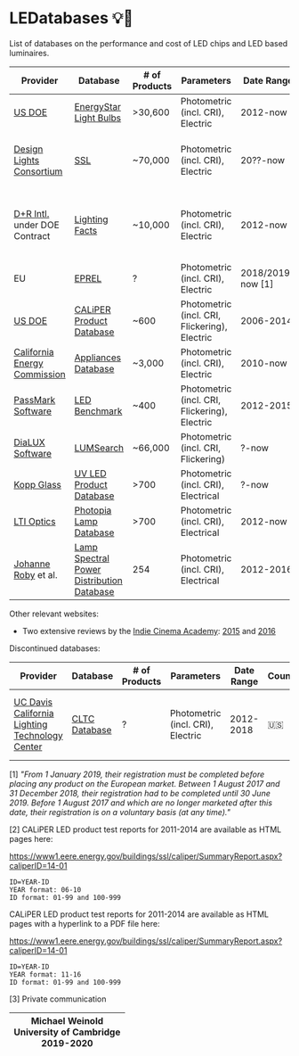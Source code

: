 # LEDatabases 💡💾
List of databases on the performance and cost of LED chips and LED based luminaires.

| Provider | Database | # of Products | Parameters | Date Range | Country | Comments |
| -------- | -------- | ------------- | ---------- | ---------- | -------- | --------
| [US DOE](https://www.energystar.gov/) | [EnergyStar Light Bulbs](https://data.energystar.gov/Active-Specifications/ENERGY-STAR-Certified-Light-Bulbs-Version-2-0/ebgj-qsf7/data) | >30,600 | Photometric (incl. CRI), Electric | 2012-now | 🇺🇸 | |
| [Design Lights Consortium](http://www.designlights.org/) | [SSL](https://www.designlights.org/search/) | ~70,000 | Photometric (incl. CRI), Electric | 20??-now | 🇺🇸 | Unstable database GUI, but API access from 10k$/year.  |
| [D+R Intl.](https://drintl.com/) under DOE Contract | [Lighting Facts](https://www.lightingfacts.com/Products) | ~10,000 | Photometric (incl. CRI), Electric | 2012-now | 🇺🇸 | Discontinued in 2019 after DOE has deemed its mission a success. |
| EU | [EPREL](https://webgate.ec.europa.eu/fpfis/wikis/spaces/viewspace.action?key=EPREL) | ? | Photometric (incl. CRI), Electric | 2018/2019-now [1] | 🇪🇺 |  |
| [US DOE](https://www.energy.gov/eere/ssl/caliper) | [CALiPER Product Database](https://cltc.ucdavis.edu/article/led-lamp-database) | ~600 | Photometric (incl. CRI, Flickering), Electric | 2006-2014 | 🇺🇸 | [2] |
| [California Energy Commission](https://www.energy.ca.gov/) | [Appliances Database](https://cacertappliances.energy.ca.gov/Pages/ApplianceSearch.aspx) | ~3,000 | Photometric (incl. CRI), Electric | 2010-now | 🇺🇸 | |
| [PassMark Software](https://www.passmark.com/) | [LED Benchmark](http://www.ledbenchmark.com/list.php?thumbnails) | ~400 | Photometric (incl. CRI, Flickering), Electric | 2012-2015 | 🇺🇸 | Discontinued |
| [DiaLUX Software](https://www.dial.de/en/dialux/) | [LUMSearch](https://lumsearch.com/en-US/) | ~66,000 | Photometric (incl. CRI, Flickering) | ?-now | 🇩🇪 |  |
| [Kopp Glass](http://www.koppglass.com/) | [UV LED Product Database](http://go.koppglass.com/available-uv-leds-2017-0?submissionGuid=f498e77b-57d6-4974-8198-c46892a87d2a) | >700 | Photometric (incl. CRI), Electrical | ?-now | 🇺🇸 |  |
| [LTI Optics](http://www.ltioptics.com/en/index.html) | [Photopia Lamp Database](http://www.ltioptics.com/en/library-lamps-details.html) | >700 | Photometric (incl. CRI), Electrical | 2012-now | 🇺🇸 |  |
| [Johanne Roby](https://www.johanneroby.net/) et al. | [Lamp Spectral Power Distribution Database](http://galileo.graphycs.cegepsherbrooke.qc.ca/app/en/lamps?page=1) | 254 | Photometric (incl. CRI), Electrical | 2012-2016 | 🇨🇦 |  |

Other relevant websites:

- Two extensive reviews by the [Indie Cinema Academy](https://indiecinemaacademy.com/): [2015](https://indiecinemaacademy.com/led-color-rendering-database-the-results/) and [2016](https://indiecinemaacademy.com/complete-led-color-database-cri-tlci-cqs-tm30-15/)

Discontinued databases:

| Provider | Database | # of Products | Parameters | Date Range | Country | Comments |
| -------- | -------- | ------------- | ---------- | ---------- | -------- | --------
| [UC Davis California Lighting Technology Center](https://cltc.ucdavis.edu/) | [CLTC Database](https://cltc.ucdavis.edu/article/led-lamp-database) | ? | Photometric (incl. CRI), Electric | 2012-2018 | 🇺🇸 | Discontinued due to lack of funding, data no longer available [3]. |




[1] _"From 1 January 2019, their registration must be completed before placing any product on the European market.
Between 1 August 2017 and 31 December 2018, their registration had to be completed until 30 June 2019.
Before 1 August 2017 and which are no longer marketed after this date, their registration is on a voluntary basis (at any time)."_

[2] CALiPER LED product test reports for 2011-2014 are available as HTML pages here:

https://www1.eere.energy.gov/buildings/ssl/caliper/SummaryReport.aspx?caliperID=14-01

    ID=YEAR-ID
    YEAR format: 06-10
    ID format: 01-99 and 100-999

CALiPER LED product test reports for 2011-2014 are available as HTML pages
with a hyperlink to a PDF file here:

https://www1.eere.energy.gov/buildings/ssl/caliper/SummaryReport.aspx?caliperID=14-01

    ID=YEAR-ID
    YEAR format: 11-16
    ID format: 01-99 and 100-999

[3] Private communication

| Michael Weinold <br> University of Cambridge <br> 2019-2020 |
| --------------------------- |
